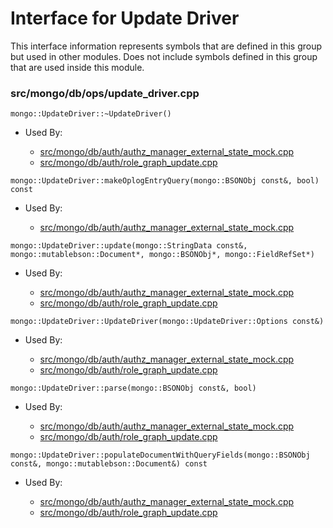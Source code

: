 
# Interface for Update Driver
This interface information represents symbols that are defined in this group but used in other modules.  Does not include symbols defined in this group that are used inside this module.

### src/mongo/db/ops/update\_driver.cpp

<div></div>

    mongo::UpdateDriver::~UpdateDriver()

- Used By:

    - [src/mongo/db/auth/authz\_manager\_external\_state\_mock.cpp](../../../../security/authorization)
    - [src/mongo/db/auth/role\_graph\_update.cpp](../../../../security/authorization)

<div></div>

    mongo::UpdateDriver::makeOplogEntryQuery(mongo::BSONObj const&, bool) const

- Used By:

    - [src/mongo/db/auth/authz\_manager\_external\_state\_mock.cpp](../../../../security/authorization)

<div></div>

    mongo::UpdateDriver::update(mongo::StringData const&, mongo::mutablebson::Document*, mongo::BSONObj*, mongo::FieldRefSet*)

- Used By:

    - [src/mongo/db/auth/authz\_manager\_external\_state\_mock.cpp](../../../../security/authorization)
    - [src/mongo/db/auth/role\_graph\_update.cpp](../../../../security/authorization)

<div></div>

    mongo::UpdateDriver::UpdateDriver(mongo::UpdateDriver::Options const&)

- Used By:

    - [src/mongo/db/auth/authz\_manager\_external\_state\_mock.cpp](../../../../security/authorization)
    - [src/mongo/db/auth/role\_graph\_update.cpp](../../../../security/authorization)

<div></div>

    mongo::UpdateDriver::parse(mongo::BSONObj const&, bool)

- Used By:

    - [src/mongo/db/auth/authz\_manager\_external\_state\_mock.cpp](../../../../security/authorization)
    - [src/mongo/db/auth/role\_graph\_update.cpp](../../../../security/authorization)

<div></div>

    mongo::UpdateDriver::populateDocumentWithQueryFields(mongo::BSONObj const&, mongo::mutablebson::Document&) const

- Used By:

    - [src/mongo/db/auth/authz\_manager\_external\_state\_mock.cpp](../../../../security/authorization)
    - [src/mongo/db/auth/role\_graph\_update.cpp](../../../../security/authorization)

